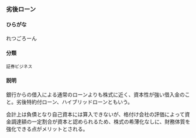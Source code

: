 <div style="display:none;">

## [あ行](securities-terms?id=あ行)
## [か行](securities-terms?id=か行)
## [さ行](securities-terms?id=さ行)
## [た行](securities-terms?id=た行)
## [な行](securities-terms?id=な行)
## [は行](securities-terms?id=は行)
## [ま行](securities-terms?id=ま行)
## [や行](securities-terms?id=や行)
## [ら行](securities-terms?id=ら行)

</div>

### 劣後ローン

#### ひらがな

れつごろーん

#### 分類

`証券ビジネス`

#### 説明

銀行からの借入による通常のローンよりも株式に近く、資本性が強い借入金のこと。劣後特約付ローン、ハイブリッドローンともいう。
 
会計上は負債となり自己資本には算入できないが、格付け会社の評価によって資金調達額の一定割合が資本と認められるため、株式の希薄化なしに、財務体質を強化できる点がメリットとされる。

<div style="display:none;">

## [わ行](securities-terms?id=わ行)
## [英数字・記号](securities-terms?id=英数字・記号)

</div>

